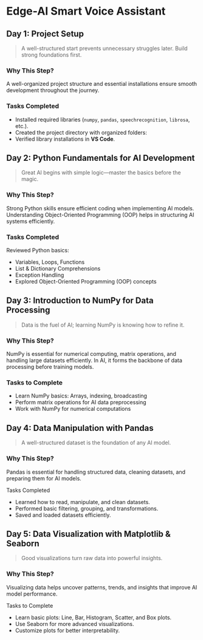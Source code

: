 # Edge-AI Smart Voice Assistant  

## Day 1: Project Setup  

> A well-structured start prevents unnecessary struggles later. Build strong foundations first.

### Why This Step?  

A well-organized project structure and essential installations ensure smooth development throughout the journey.  

### Tasks Completed  
- Installed required libraries (`numpy`, `pandas`, `speechrecognition`, `librosa`, etc.).  
- Created the project directory with organized folders:  
- Verified library installations in **VS Code**.

## Day 2: Python Fundamentals for AI Development

> Great AI begins with simple logic—master the basics before the magic.

### Why This Step?

Strong Python skills ensure efficient coding when implementing AI models. Understanding Object-Oriented Programming (OOP) helps in structuring AI systems efficiently.

### Tasks Completed

Reviewed Python basics:
- Variables, Loops, Functions
- List & Dictionary Comprehensions
- Exception Handling
- Explored Object-Oriented Programming (OOP) concepts

## Day 3: Introduction to NumPy for Data Processing

> Data is the fuel of AI; learning NumPy is knowing how to refine it.

### Why This Step?

NumPy is essential for numerical computing, matrix operations, and handling large datasets efficiently. In AI, it forms the backbone of data processing before training models.

### Tasks to Complete

- Learn NumPy basics: Arrays, indexing, broadcasting
- Perform matrix operations for AI data preprocessing
- Work with NumPy for numerical computations

## Day 4: Data Manipulation with Pandas

 > A well-structured dataset is the foundation of any AI model.

### Why This Step?

Pandas is essential for handling structured data, cleaning datasets, and preparing them for AI models.

Tasks Completed

- Learned how to read, manipulate, and clean datasets.
- Performed basic filtering, grouping, and transformations.
- Saved and loaded datasets efficiently.

## Day 5: Data Visualization with Matplotlib & Seaborn

> Good visualizations turn raw data into powerful insights.

### Why This Step?

Visualizing data helps uncover patterns, trends, and insights that improve AI model performance.

Tasks to Complete

- Learn basic plots: Line, Bar, Histogram, Scatter, and Box plots.
- Use Seaborn for more advanced visualizations.
- Customize plots for better interpretability.